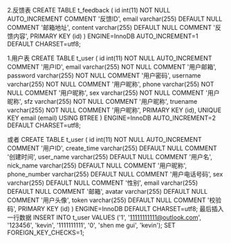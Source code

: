 2.反馈表
CREATE TABLE t_feedback (
id int(11) NOT NULL AUTO_INCREMENT COMMENT '反馈ID',
email varchar(255) DEFAULT NULL COMMENT '邮箱地址',
content varchar(255) DEFAULT NULL COMMENT '反馈内容',
PRIMARY KEY (id) )
ENGINE=InnoDB AUTO_INCREMENT=1 DEFAULT CHARSET=utf8;

1.用户表
CREATE TABLE t_user (
 id int(11) NOT NULL AUTO_INCREMENT COMMENT '用户ID', 
 email varchar(255) NOT NULL COMMENT '用户邮箱', 
 password varchar(255) NOT NULL COMMENT '用户密码', 
 username varchar(255) NOT NULL COMMENT '用户昵称', 
 phone varchar(255) NOT NULL COMMENT '用户昵称', 
 sex varchar(255) NOT NULL COMMENT '用户昵称', 
 sfz varchar(255) NOT NULL COMMENT '用户昵称', 
 truename varchar(255) NOT NULL COMMENT '用户昵称', 
 PRIMARY KEY (id), UNIQUE KEY email (email) USING BTREE ) 
 ENGINE=InnoDB AUTO_INCREMENT=2 DEFAULT CHARSET=utf8; 
 
 或者 
 CREATE TABLE t_user ( 
 id int(11) NOT NULL AUTO_INCREMENT COMMENT '用户ID', 
 create_time varchar(255) DEFAULT NULL COMMENT '创建时间', 
 user_name varchar(255) DEFAULT NULL COMMENT '用户名', 
 nick_name varchar(255) DEFAULT NULL COMMENT '用户昵称', 
 phone_number varchar(255) DEFAULT NULL COMMENT '用户电话号码', 
 sex varchar(255) DEFAULT NULL COMMENT '性别', 
 email varchar(255) DEFAULT NULL COMMENT '邮箱', 
 avatar varchar(255) DEFAULT NULL COMMENT '用户头像', 
 token varchar(255) DEFAULT NULL COMMENT '校验码', 
 PRIMARY KEY (id) ) ENGINE=InnoDB DEFAULT CHARSET=utf8; 
 最后插入一行数据 
 INSERT INTO t_user VALUES ('1', '11111111111@outlook.com', '123456', 'kevin', '1111111111', '0', 'shen me gui', 'kevin'); 
 SET FOREIGN_KEY_CHECKS=1;